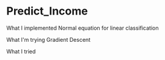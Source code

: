 # Predict_Income
What I implemented
Normal equation for linear classification

What I'm trying
Gradient Descent

What I tried

